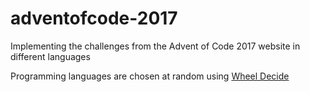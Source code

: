 # adventofcode-2017
Implementing the challenges from the Advent of Code 2017 website in different languages

Programming languages are chosen at random using [Wheel Decide](https://wheeldecide.com/index.php?c1=C&c2=C%2B%2B&c3=D&c4=F%23&c5=Elixir&c6=Rust&c7=Go&c8=Python&c9=PHP&c10=Javascript&c11=Typescript&c12=Assembly+%28ARM%29&c13=Assembly+%28x86%29&c14=C%23&c15=Swift&c16=Ada&col=pastel&t=Programming+Languages&time=5&width=700)
